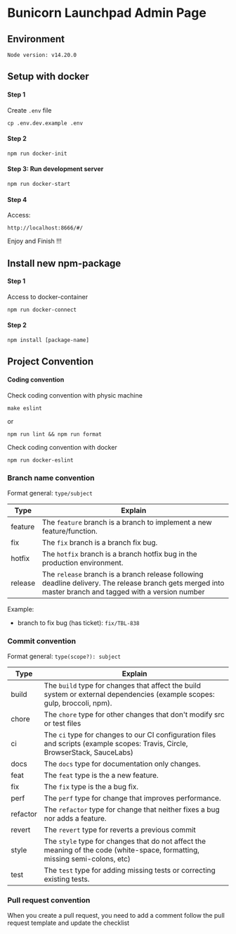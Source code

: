 # Bunicorn Launchpad Admin Page 

## Environment
```
Node version: v14.20.0
```


## Setup with docker

#### Step 1
Create ``.env`` file
```
cp .env.dev.example .env
```

#### Step 2
```
npm run docker-init
```

#### Step 3: Run development server
```
npm run docker-start
```

#### Step 4

Access:
```
http://localhost:8666/#/
```

Enjoy and Finish !!!


## Install new npm-package
#### Step 1
Access to docker-container
```
npm run docker-connect
```

#### Step 2
```
npm install [package-name]
```

## Project Convention
#### Coding convention
Check coding convention with physic machine
```
make eslint
```
or
```
npm run lint && npm run format
```
Check coding convention with docker
```
npm run docker-eslint
```
### Branch name convention
Format general: ``type/subject``

Type  | Explain
------------- | -------------
feature  | The `feature` branch is a branch to implement a new feature/function.
fix | The `fix` branch is a branch fix bug.
hotfix |  The `hotfix` branch is a branch hotfix bug in the production environment.
release | The `release` branch is a branch release following deadline delivery. The release branch gets merged into master branch and tagged with a version number

Example: 
- branch to fix bug (has ticket): `fix/TBL-838`

### Commit convention
Format general: ``type(scope?): subject``

Type  | Explain
------------- | -------------
build  | The `build` type for changes that affect the build system or external dependencies (example scopes: gulp, broccoli, npm).
chore | The `chore` type for other changes that don't modify src or test files
ci | The `ci` type for changes to our CI configuration files and scripts (example scopes: Travis, Circle, BrowserStack, SauceLabs)
docs | The `docs` type for documentation only changes.
feat | The `feat` type is the a new feature.
fix | The `fix` type is the a bug fix.
perf | The `perf` type for change that improves performance.
refactor | The `refactor` type for change that neither fixes a bug nor adds a feature.
revert | The `revert` type for reverts a previous commit
style | The `style` type for changes that do not affect the meaning of the code (white-space, formatting, missing semi-colons, etc)
test | The `test` type for adding missing tests or correcting existing tests.


### Pull request convention
When you create a pull request, you need to add a comment follow the pull request template and update the checklist
